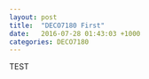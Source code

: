 ```yaml
---
layout: post
title:  "DECO7180 First"
date:   2016-07-28 01:43:03 +1000
categories: DECO7180
---
```


TEST
